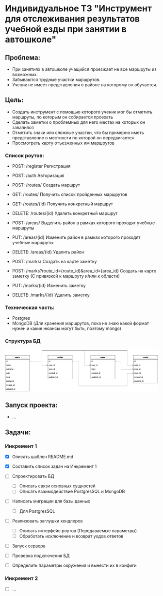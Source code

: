 # Индивидуальное ТЗ "Инструмент для отслеживания результатов учебной езды при занятии в автошколе"


## Проблема:
- При занятиях в автошколе учащийся проезжает не все маршруты из возможных.
- Забываются трудные участки маршрутов.
- Ученик не имеет представления о районе на которому он обучается.


## Цель: 
- Создать инструмент с помощью которого ученик мог бы отметить маршруты, по которым он собирается проехать
- Сделать заметки о проблемных для него местах на которых он завалился
- Отметить знаки или сложные участки, что бы примерно иметь представление о местности по которой он передвигается
- Просмотреть карту отъезженных им маршрутов


### Список роутов:
- POST: /register Регистрация
- POST: /auth Авторизация

- POST: /routes/ Создать маршрут
- GET: /routes/ Получить список пройденных маршрутов
- GET: /routes/{id} Получить конкретный маршрут
- DELETE: /routes/{id} Удалить конкретный маршрут


- POST: /areas/ Выделить район в рамках которого проходят учебные маршруты
- PUT: /areas/{id} Изменить район в рамках которого проходят учебные маршруты
- DELETE: /areas/{id} Удалить район


- POST: /marks/ Создать на карте заметку
- POST: /marks?route_id={route_id}&area_id={area_id} Создать на карте заметку (С привязкой к маршруту и/или к области)
- PUT: /marks/{id} Изменить заметку
- DELETE: /marks/{id} Удалить заметку


### Техническая часть:
- Postgres
- MongoDB (Для хранения маршрутов, пока не знаю какой формат нужен и какие нюансы могут быть, поэтому mongo)

### Структура БД

![DB Structure](docs/images/db-structure.drawio.png)

## Запуск проекта:
- ...


## Задачи:
### Инкремент 1
- [x] Описать шаблон README.md 
- [x] Составить список задач на Инкремент 1
- [ ] Спроектировать БД
  - [ ] Описать связи основных сущностей
  - [ ] Описать взаимодействие PostgresSQL и MongoDB
- [ ] Написать миграции для базы данных
  - [ ] Для PostgresSQL
- [ ] Реализовать заглушки хендлеров
  - [ ] Описать интерфейс роутов (Передаваемые параметры)
  - [ ] Обработать исключение и возврат уодов ответов
- [ ] Запуск сервера
- [ ] Проверка подключения БД
- [ ] Определить параметры окружения и вынести их в конфиги


### Инкремент 2
- [ ] ...